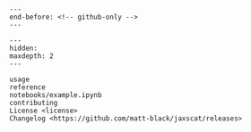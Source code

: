```{include} ../README.md
---
end-before: <!-- github-only -->
---
```

[license]: license
[contributor guide]: contributing
[command-line reference]: usage

```{toctree}
---
hidden:
maxdepth: 2
---

usage
reference
notebooks/example.ipynb
contributing
License <license>
Changelog <https://github.com/matt-black/jaxscat/releases>
```

